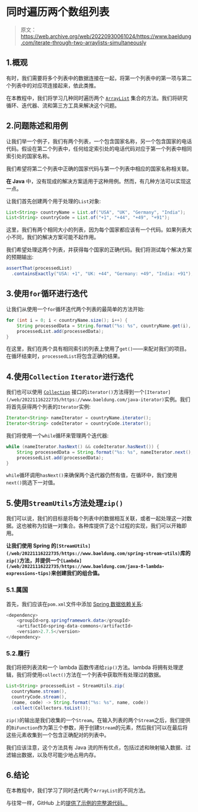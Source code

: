 # 同时遍历两个数组列表

> 原文：<https://web.archive.org/web/20220930061024/https://www.baeldung.com/iterate-through-two-arraylists-simultaneously>

## 1.概观

有时，我们需要将多个列表中的数据连接在一起，将第一个列表中的第一项与第二个列表中的对应项连接起来，依此类推。

在本教程中，我们将学习几种同时遍历两个 [`ArrayList`](/web/20221116222735/https://www.baeldung.com/java-arraylist) 集合的方法。我们将研究循环、迭代器、流和第三方工具来解决这个问题。

## 2.问题陈述和用例

让我们举一个例子，我们有两个列表，一个包含国家名称，另一个包含国家的电话代码。假设在第二个列表中，任何给定索引处的电话代码对应于第一个列表中相同索引处的国家名称。

我们希望将第二个列表中正确的国家代码与第一个列表中相应的国家名称相关联。

**在 Java** 中，没有现成的解决方案适用于这种用例。然而，有几种方法可以实现这一点。

让我们首先创建两个用于处理的`List`对象:

```java
List<String> countryName = List.of("USA", "UK", "Germany", "India");
List<String> countryCode = List.of("+1", "+44", "+49", "+91");
```

这里，我们有两个相同大小的列表，因为每个国家都应该有一个代码。如果列表大小不同，我们的解决方案可能不起作用。

我们希望处理这两个列表，并获得每个国家的正确代码。我们将测试每个解决方案的预期输出:

```java
assertThat(processedList)
  .containsExactly("USA: +1", "UK: +44", "Germany: +49", "India: +91");
```

## 3.使用`for`循环进行迭代

让我们从使用一个`for`循环迭代两个列表的最简单的方法开始:

```java
for (int i = 0; i < countryName.size(); i++) {
    String processedData = String.format("%s: %s", countryName.get(i), countryCode.get(i));
    processedList.add(processedData);
}
```

在这里，我们在两个具有相同索引的列表上使用了`get()`——来配对我们的项目。在循环结束时，`processedList`将包含正确的结果。

## 4.使用`Collection` `Iterator`进行迭代

我们也可以使用 [`Collection`](/web/20221116222735/https://www.baeldung.com/java-collections) 接口的`iterator()`方法得到一个`[Iterator](/web/20221116222735/https://www.baeldung.com/java-iterator)`实例。我们将首先获得两个列表的`Iterator`实例:

```java
Iterator<String> nameIterator = countryName.iterator();
Iterator<String> codeIterator = countryCode.iterator();
```

我们将使用一个`while`循环来管理两个迭代器:

```java
while (nameIterator.hasNext() && codeIterator.hasNext()) {
    String processedData = String.format("%s: %s", nameIterator.next(), codeIterator.next());
    processedList.add(processedData);
}
```

`while`循环调用`hasNext()`来确保两个迭代器仍然有值，在循环中，我们使用`next()`挑选下一对值。

## 5.使用`StreamUtils`方法处理`zip()`

我们可以说，我们的目标是将每个列表中的数据相互关联，或者一起处理这一对数据。这也被称为拉链一对集合。各种库提供了这个过程的实现，我们可以开箱即用。

**让我们使用 Spring 的`[StreamUtils](/web/20221116222735/https://www.baeldung.com/spring-stream-utils)`库的`zip()`方法，并提供一个`[Lambda](/web/20221116222735/https://www.baeldung.com/java-8-lambda-expressions-tips)`来创建我们的组合值。**

### 5.1.属国

首先，我们应该在`pom.xml`文件中添加 [Spring 数据依赖关系](https://web.archive.org/web/20221116222735/https://search.maven.org/artifact/org.springframework.data/spring-data-commons):

```java
<dependency>
    <groupId>org.springframework.data</groupId>
    <artifactId>spring-data-commons</artifactId>
    <version>2.7.5</version>
</dependency>
```

### 5.2.履行

我们将把列表流和一个 lambda 函数传递给`zip()`方法。lambda 将拥有处理逻辑，我们将使用`collect()`方法在一个列表中获取所有处理过的数据。

```java
List<String> processedList = StreamUtils.zip(
  countryName.stream(), 
  countryCode.stream(),
  (name, code) -> String.format("%s: %s", name, code))
  .collect(Collectors.toList());
```

`zip()`的输出是我们收集的一个`Stream`。在输入列表的两个`Stream`之后，我们提供的`BiFunction`作为第三个参数，用于创建`Stream`的元素，然后我们可以在最后将这些元素收集到一个包含正确配对的列表中。

我们应该注意，这个方法具有 Java 流的所有优点，包括过滤和映射输入数据、过滤输出数据，以及尽可能少地占用内存。

## 6.结论

在本教程中，我们学习了同时迭代两个`ArrayList`的不同方法。

与往常一样，GitHub 上的[提供了示例的完整源代码。](https://web.archive.org/web/20221116222735/https://github.com/eugenp/tutorials/tree/master/core-java-modules/core-java-collections-list-4)